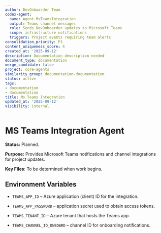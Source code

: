 ```yaml
---
author: DevOnboarder Team
codex-agent:
  name: Agent.MsTeamsIntegration
  output: Teams channel messages
  role: Sends DevOnboarder updates to Microsoft Teams
  scope: infrastructure notifications
  triggers: Project events requiring team alerts
consolidation_priority: P3
content_uniqueness_score: 4
created_at: '2025-09-12'
description: Documentation description needed
document_type: documentation
merge_candidate: false
project: core-agents
similarity_group: documentation-documentation
status: active
tags:
- documentation
- documentation
title: Ms Teams Integration
updated_at: '2025-09-12'
visibility: internal
---
```


# MS Teams Integration Agent

**Status:** Planned.

**Purpose:** Provides Microsoft Teams notifications and channel integrations for project updates.

**Key Files:** To be determined when work begins.

## Environment Variables

- `TEAMS_APP_ID` – Azure application (client) ID for the integration.

- `TEAMS_APP_PASSWORD` – application secret used to obtain access tokens.

- `TEAMS_TENANT_ID` – Azure tenant that hosts the Teams app.

- `TEAMS_CHANNEL_ID_ONBOARD` – channel ID for onboarding notifications.
